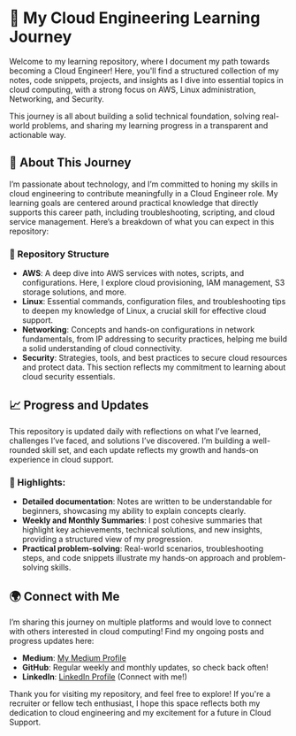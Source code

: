 # 🚀 My Cloud Engineering Learning Journey

Welcome to my learning repository, where I document my path towards becoming a Cloud Engineer! Here, you'll find a structured collection of my notes, code snippets, projects, and insights as I dive into essential topics in cloud computing, with a strong focus on AWS, Linux administration, Networking, and Security.

This journey is all about building a solid technical foundation, solving real-world problems, and sharing my learning progress in a transparent and actionable way. 

## 🌟 About This Journey

I’m passionate about technology, and I’m committed to honing my skills in cloud engineering to contribute meaningfully in a Cloud Engineer role. My learning goals are centered around practical knowledge that directly supports this career path, including troubleshooting, scripting, and cloud service management. Here’s a breakdown of what you can expect in this repository:

### 📂 Repository Structure

- **AWS**: A deep dive into AWS services with notes, scripts, and configurations. Here, I explore cloud provisioning, IAM management, S3 storage solutions, and more.
- **Linux**: Essential commands, configuration files, and troubleshooting tips to deepen my knowledge of Linux, a crucial skill for effective cloud support.
- **Networking**: Concepts and hands-on configurations in network fundamentals, from IP addressing to security practices, helping me build a solid understanding of cloud connectivity.
- **Security**: Strategies, tools, and best practices to secure cloud resources and protect data. This section reflects my commitment to learning about cloud security essentials.

## 📈 Progress and Updates

This repository is updated daily with reflections on what I’ve learned, challenges I’ve faced, and solutions I’ve discovered. I’m building a well-rounded skill set, and each update reflects my growth and hands-on experience in cloud support.

### 🔖 Highlights:
- **Detailed documentation**: Notes are written to be understandable for beginners, showcasing my ability to explain concepts clearly.
- **Weekly and Monthly Summaries**: I post cohesive summaries that highlight key achievements, technical solutions, and new insights, providing a structured view of my progression.
- **Practical problem-solving**: Real-world scenarios, troubleshooting steps, and code snippets illustrate my hands-on approach and problem-solving skills.

## 🌍 Connect with Me

I’m sharing this journey on multiple platforms and would love to connect with others interested in cloud computing! Find my ongoing posts and progress updates here:
- **Medium**: [My Medium Profile](https://medium.com/@melodymburu04)
- **GitHub**: Regular weekly and monthly updates, so check back often!
- **LinkedIn**: [LinkedIn Profile](https://linkedin.com/in/melody-mburu-ba7713198/) (Connect with me!)

Thank you for visiting my repository, and feel free to explore! If you're a recruiter or fellow tech enthusiast, I hope this space reflects both my dedication to cloud engineering and my excitement for a future in Cloud Support.
